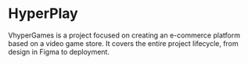 # HyperPlay
VhyperGames is a project focused on creating an e-commerce platform based on a video game store. It covers the entire project lifecycle, from design in Figma to deployment.
